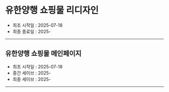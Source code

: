 # 유한양행 쇼핑물 리디자인
- 최초 시작일 : 2025-07-18
- 최종 종료일 : 2025-

-----

## 유한양행 쇼핑물 메인페이지
- 최초 시작일 : 2025-07-18
- 중간 세이브 : 2025-
- 최종 세이브 : 2025-

-----